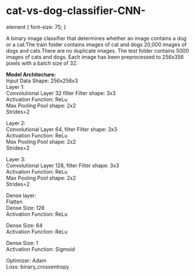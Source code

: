 # cat-vs-dog-classifier-CNN-

element {
  font-size: 75;
}

A binary image classifier that determines whether an image contains a dog or a cat.The train folder contains images of cat and dogs 20,000 images of dogs and cats.There are no duplicate images.
The test folder contains 5000 images of cats and dogs.
Each image has been preprocessed to 256x356 pixels with a batch size of 32.


<b>Model Architecture:</b><br>
Input Data Shape: 256x256x3<br>
Layer 1:<br>
Convolutional Layer 32 filter Filter shape: 3x3<br>
Activation Function: ReLu<br>
Max Pooling Pool shape: 2x2<br>
Strides=2<br>

Layer 2:<br>
Convolutional Layer 64, filter Filter shape: 3x3<br>
Activation Function: ReLu<br>
Max Pooling Pool shape: 2x2<br>
Strides=2<br>

Layer 3:<br>
Convolutional Layer 128, filter Filter shape: 3x3<br>
Activation Function: ReLu<br>
Max Pooling Pool shape: 2x2<br>
Strides=2<br>


Dense layer:<br>
Flatten<br>
Dense Size: 128<br>
Activation Function: ReLu<br>

Dense Size: 64<br>
Activation Function: ReLu<br>

Dense Size: 1<br>
Activation Function: Sigmoid<br>

Optimizer: Adam<br>
Loss: binary_crossentropy
